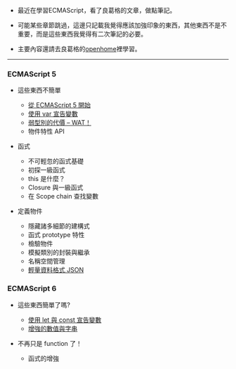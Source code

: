 - 最近在學習ECMAScript，看了良葛格的文章，做點筆記。

- 可能某些章節跳過，這邊只記載我覺得應該加強印象的東西，其他東西不是不重要，而是這些東西我覺得有二次筆記的必要。

- 主要內容還請去良葛格的[openhome](https://openhome.cc/Gossip/ECMAScript/)裡學習。

***

### ECMAScript 5

- 這些東西不簡單
  - [從 ECMAScript 5 開始](https://github.com/wu-shang-ru/notes/tree/master/JS/ECMAScript%205/part1/startECMAScript5)
  - [使用 var 宣告變數](https://github.com/wu-shang-ru/notes/tree/master/JS/ECMAScript%205/part1/var)
  - [弱型別的代價 – WAT！](https://github.com/wu-shang-ru/notes/tree/master/JS/ECMAScript%205/part1/weakType)
  - 物件特性 API
  
- 函式
  - 不可輕忽的函式基礎
  - 初探一級函式
  - this 是什麼？
  - Closure 與一級函式
  - 在 Scope chain 查找變數
  
- 定義物件
  - 隱藏諸多細節的建構式
  - 函式 prototype 特性
  - 檢驗物件
  - 模擬類別的封裝與繼承
  - 名稱空間管理
  - [輕量資料格式 JSON](https://github.com/wu-shang-ru/notes/tree/master/JS/ECMAScript%205/part3/JSON)
  
### ECMAScript 6

- 這些東西簡單了嗎?
  - [使用 let 與 const 宣告變數](https://github.com/wu-shang-ru/notes/tree/master/JS/ECMAScript%206/part1/let%26const)
  - [增強的數值與字串](https://github.com/wu-shang-ru/notes/tree/master/JS/ECMAScript%206/part1/NumberString)
  
- 不再只是 function 了！
  - 函式的增強
